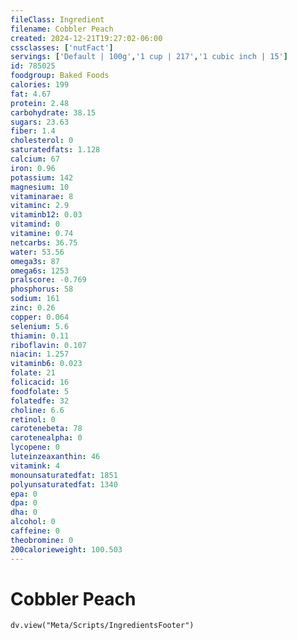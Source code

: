 ```yaml
---
fileClass: Ingredient
filename: Cobbler Peach
created: 2024-12-21T19:27:02-06:00
cssclasses: ['nutFact']
servings: ['Default | 100g','1 cup | 217','1 cubic inch | 15']
id: 785025
foodgroup: Baked Foods
calories: 199
fat: 4.67
protein: 2.48
carbohydrate: 38.15
sugars: 23.63
fiber: 1.4
cholesterol: 0
saturatedfats: 1.128
calcium: 67
iron: 0.96
potassium: 142
magnesium: 10
vitaminarae: 8
vitaminc: 2.9
vitaminb12: 0.03
vitamind: 0
vitamine: 0.74
netcarbs: 36.75
water: 53.56
omega3s: 87
omega6s: 1253
pralscore: -0.769
phosphorus: 58
sodium: 161
zinc: 0.26
copper: 0.064
selenium: 5.6
thiamin: 0.11
riboflavin: 0.107
niacin: 1.257
vitaminb6: 0.023
folate: 21
folicacid: 16
foodfolate: 5
folatedfe: 32
choline: 6.6
retinol: 0
carotenebeta: 78
carotenealpha: 0
lycopene: 0
luteinzeaxanthin: 46
vitamink: 4
monounsaturatedfat: 1851
polyunsaturatedfat: 1340
epa: 0
dpa: 0
dha: 0
alcohol: 0
caffeine: 0
theobromine: 0
200calorieweight: 100.503
---
```


# Cobbler Peach

```dataviewjs
dv.view("Meta/Scripts/IngredientsFooter")
```